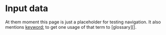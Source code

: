 # Input data

At them moment this page is just a placeholder for testing navigation.
It also mentions <keyword:> to get one usage of that term to [glossary][].
